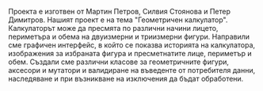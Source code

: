 Проекта е изготвен от Мартин Петров, Силвия Стоянова и Петер Димитров. 
Нашият проект е на тема "Геометричен калкулатор".
Калкулаторът може да пресмята по различни начини лицето, периметъра и обема на двуизмерни и триизмерни фигури.
Направили сме графичен интерфейс, в който се показва историята на калкулатора, изображения за избраната фигура и пресметнатите лице, периметър и обем.
Създали сме различни класове за геометричните фигури, аксесори и мутатори и валидиране на въведенте от потребителя данни, наследяване и при възникване на изключения да бъдат обработени.
